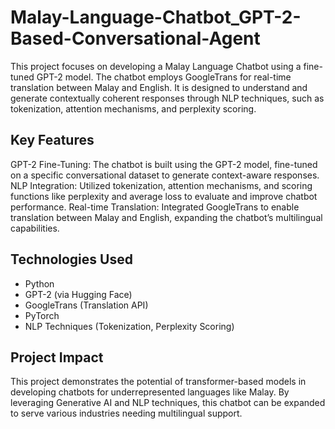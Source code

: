 # Malay-Language-Chatbot_GPT-2-Based-Conversational-Agent
This project focuses on developing a Malay Language Chatbot using a fine-tuned GPT-2 model. The chatbot employs GoogleTrans for real-time translation between Malay and English. It is designed to understand and generate contextually coherent responses through NLP techniques, such as tokenization, attention mechanisms, and perplexity scoring.

## Key Features
GPT-2 Fine-Tuning: The chatbot is built using the GPT-2 model, fine-tuned on a specific conversational dataset to generate context-aware responses.
NLP Integration: Utilized tokenization, attention mechanisms, and scoring functions like perplexity and average loss to evaluate and improve chatbot performance.
Real-time Translation: Integrated GoogleTrans to enable translation between Malay and English, expanding the chatbot’s multilingual capabilities.

## Technologies Used
* Python
* GPT-2 (via Hugging Face)
* GoogleTrans (Translation API)
* PyTorch
* NLP Techniques (Tokenization, Perplexity Scoring)

## Project Impact
This project demonstrates the potential of transformer-based models in developing chatbots for underrepresented languages like Malay. By leveraging Generative AI and NLP techniques, this chatbot can be expanded to serve various industries needing multilingual support.
